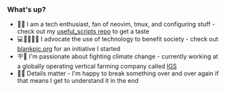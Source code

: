 ### What's up?
- 🧑‍💻 I am a tech enthusiast, fan of neovim, tmux, and configuring stuff - check out my [useful_scripts repo](https://github.com/LasseWolter/useful_scripts) to get a taste
- 💻🤝🧑‍🤝‍🧑 I advocate the use of technology to benefit society - check out [blankpic.org](https://blankpic.org) for an initiative I started
- 🪧🐢 I'm passionate about fighting climate change - currently working at a globally operating vertical farming company called [IGS](https://www.intelligentgrowthsolutions.com)
- 🕵️‍♂️ Details matter - I'm happy to break something over and over again if that means I get to understand it in the end

<!--
**LasseWolter/LasseWolter** is a ✨ _special_ ✨ repository because its `README.md` (this file) appears on your GitHub profile.

Here are some ideas to get you started:

- 🔭 I’m currently working on ...
- 🌱 I’m currently learning ...
- 👯 I’m looking to collaborate on ...
- 🤔 I’m looking for help with ...
- 💬 Ask me about ...
- 📫 How to reach me: ...
- 😄 Pronouns: ...
- ⚡ Fun fact: ...
-->
